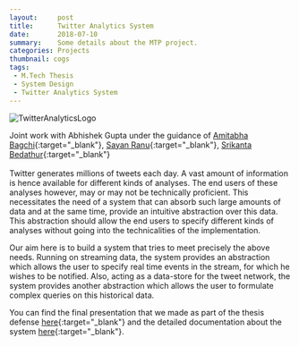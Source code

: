 ```yaml
---
layout:     post
title:      Twitter Analytics System
date:       2018-07-10
summary:    Some details about the MTP project.
categories: Projects
thumbnail: cogs
tags:
 - M.Tech Thesis
 - System Design
 - Twitter Analytics System
---
```



![TwitterAnalyticsLogo](https://i.postimg.cc/jdvYsNK4/Twitter-Analytics-Logo.png)

Joint work with Abhishek Gupta under the guidance of [Amitabha Bagchi](https://www.cse.iitd.ac.in/~bagchi/){:target="_blank"}, [Sayan Ranu](https://www.cse.iitd.ac.in/~sayan/){:target="_blank"}, [Srikanta Bedathur](https://www.cse.iitd.ac.in/~srikanta/){:target="_blank"} 
<br>
<br>
Twitter generates millions of tweets each day. A vast amount of information is hence available for different kinds of analyses. The end users of these analyses however, may or may not be technically proficient. This necessitates the need of a system that can absorb such large amounts of data and at the same time, provide an intuitive abstraction over this data. This abstraction should allow the end users to specify different kinds of analyses without going into the technicalities of the implementation.

Our aim here is to build a system that tries to meet precisely the above needs. Running on streaming data, the system provides an abstraction which allows the user to specify real time events in the stream, for which he wishes to be notified. Also, acting as a data-store for the tweet network, the system provides another abstraction which allows the user to formulate complex queries on this historical data.

You can find the final presentation that we made as part of the thesis defense [here](https://docs.google.com/presentation/d/1loqvxicfwagtSwh-7bAZi7PO1oaUr4LiRA7YIdPo5fU/edit?usp=sharing){:target="_blank"} and the detailed documentation about the system [here](https://drive.google.com/file/d/1EYJyq41A7mn53hrRohFkVYtmdqr8lamZ/view?usp=sharing){:target="_blank"}.